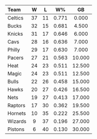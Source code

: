 | Team                             |  W  |  L  |  W%   |   GB   |
|:---------------------------------|:---:|:---:|:-----:|:------:|
| [](/r/bostonceltics) Celtics     | 37  | 11  | 0.771 | 0.000  |
| [](/r/mkebucks) Bucks            | 32  | 15  | 0.681 | 4.500  |
| [](/r/nyknicks) Knicks           | 31  | 17  | 0.646 | 6.000  |
| [](/r/clevelandcavs) Cavs        | 28  | 16  | 0.636 | 7.000  |
| [](/r/sixers) Philly             | 29  | 17  | 0.630 | 7.000  |
| [](/r/pacers) Pacers             | 27  | 21  | 0.563 | 10.000 |
| [](/r/heat) Heat                 | 24  | 23  | 0.511 | 12.500 |
| [](/r/orlandomagic) Magic        | 24  | 23  | 0.511 | 12.500 |
| [](/r/chicagobulls) Bulls        | 22  | 26  | 0.458 | 15.000 |
| [](/r/atlantahawks) Hawks        | 20  | 27  | 0.426 | 16.500 |
| [](/r/gonets) Nets               | 19  | 27  | 0.413 | 17.000 |
| [](/r/torontoraptors) Raptors    | 17  | 30  | 0.362 | 19.500 |
| [](/r/charlottehornets) Hornets  | 10  | 35  | 0.222 | 25.500 |
| [](/r/washingtonwizards) Wizards |  9  | 37  | 0.196 | 27.000 |
| [](/r/detroitpistons) Pistons    |  6  | 40  | 0.130 | 30.000 |